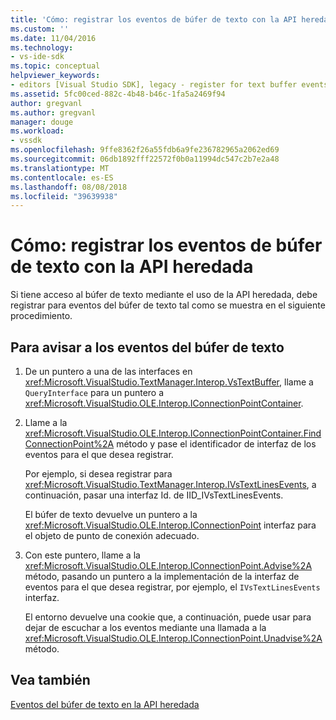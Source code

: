 ```yaml
---
title: 'Cómo: registrar los eventos de búfer de texto con la API heredada | Microsoft Docs'
ms.custom: ''
ms.date: 11/04/2016
ms.technology:
- vs-ide-sdk
ms.topic: conceptual
helpviewer_keywords:
- editors [Visual Studio SDK], legacy - register for text buffer events
ms.assetid: 5fc00ced-882c-4b48-b46c-1fa5a2469f94
author: gregvanl
ms.author: gregvanl
manager: douge
ms.workload:
- vssdk
ms.openlocfilehash: 9ffe8362f26a55fdb6a9fe236782965a2062ed69
ms.sourcegitcommit: 06db1892fff22572f0b0a11994dc547c2b7e2a48
ms.translationtype: MT
ms.contentlocale: es-ES
ms.lasthandoff: 08/08/2018
ms.locfileid: "39639938"
---
```

# <a name="how-to-register-for-text-buffer-events-with-the-legacy-api"></a>Cómo: registrar los eventos de búfer de texto con la API heredada
Si tiene acceso al búfer de texto mediante el uso de la API heredada, debe registrar para eventos del búfer de texto tal como se muestra en el siguiente procedimiento.  
  
## <a name="to-advise-text-buffer-events"></a>Para avisar a los eventos del búfer de texto  
  
1.  De un puntero a una de las interfaces en <xref:Microsoft.VisualStudio.TextManager.Interop.VsTextBuffer>, llame a `QueryInterface` para un puntero a <xref:Microsoft.VisualStudio.OLE.Interop.IConnectionPointContainer>.  
  
2.  Llame a la <xref:Microsoft.VisualStudio.OLE.Interop.IConnectionPointContainer.FindConnectionPoint%2A> método y pase el identificador de interfaz de los eventos para el que desea registrar.  
  
     Por ejemplo, si desea registrar para <xref:Microsoft.VisualStudio.TextManager.Interop.IVsTextLinesEvents>, a continuación, pasar una interfaz Id. de IID_IVsTextLinesEvents.  
  
     El búfer de texto devuelve un puntero a la <xref:Microsoft.VisualStudio.OLE.Interop.IConnectionPoint> interfaz para el objeto de punto de conexión adecuado.  
  
3.  Con este puntero, llame a la <xref:Microsoft.VisualStudio.OLE.Interop.IConnectionPoint.Advise%2A> método, pasando un puntero a la implementación de la interfaz de eventos para el que desea registrar, por ejemplo, el `IVsTextLinesEvents` interfaz.  
  
     El entorno devuelve una cookie que, a continuación, puede usar para dejar de escuchar a los eventos mediante una llamada a la <xref:Microsoft.VisualStudio.OLE.Interop.IConnectionPoint.Unadvise%2A> método.  
  
## <a name="see-also"></a>Vea también  
 [Eventos del búfer de texto en la API heredada](../extensibility/text-buffer-events-in-the-legacy-api.md)